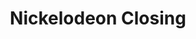 ---
layout: entry
title: Nickelodeon Closing
organization: Nickelodeon
usagedate: ~2014
language: de
fulltitle: Nickelodeon DE Closing (~2014)
watermark: None
sourceurl: https://www.youtube.com/@MrSalut985
source: MrSalut985
---